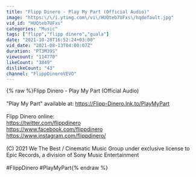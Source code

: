 ```yaml
---
title: "Flipp Dinero - Play My Part (Official Audio)"
image: "https:\/\/i.ytimg.com\/vi\/HUQteb7UFxs\/hqdefault.jpg"
vid_id: "HUQteb7UFxs"
categories: "Music"
tags: ["flipp","flipp dinero","guala"]
date: "2021-10-28T16:52:24+03:00"
vid_date: "2021-08-13T04:00:07Z"
duration: "PT3M39S"
viewcount: "114770"
likeCount: "3849"
dislikeCount: "43"
channel: "FlippDineroVEVO"
---
```

{% raw %}Flipp Dinero - Play My Part (Official Audio)<br /><br />&quot;Play My Part&quot; available at: <a rel="nofollow" target="blank" href="https://Flipp-Dinero.lnk.to/PlayMyPart">https://Flipp-Dinero.lnk.to/PlayMyPart</a><br /><br />Flipp Dinero online: <br /><a rel="nofollow" target="blank" href="https://twitter.com/flippdinero">https://twitter.com/flippdinero</a> <br /><a rel="nofollow" target="blank" href="https://www.facebook.com/flippdinero">https://www.facebook.com/flippdinero</a><br /><a rel="nofollow" target="blank" href="https://www.instagram.com/flippdinero/">https://www.instagram.com/flippdinero/</a><br /><br />(C) 2021 We The Best / Cinematic Music Group under exclusive license to Epic Records, a division of Sony Music Entertainment<br /><br />#FlippDinero #PlayMyPart{% endraw %}
